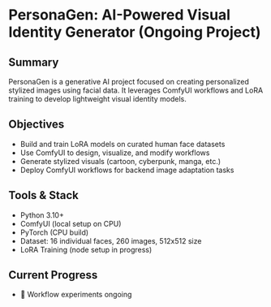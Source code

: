 # PersonaGen: AI-Powered Visual Identity Generator (Ongoing Project)

## Summary
PersonaGen is a generative AI project focused on creating personalized stylized images using facial data. It leverages ComfyUI workflows and LoRA training to develop lightweight visual identity models.

## Objectives
- Build and train LoRA models on curated human face datasets
- Use ComfyUI to design, visualize, and modify workflows
- Generate stylized visuals (cartoon, cyberpunk, manga, etc.)
- Deploy ComfyUI workflows for backend image adaptation tasks

## Tools & Stack
- Python 3.10+
- ComfyUI (local setup on CPU)
- PyTorch (CPU build)
- Dataset: 16 individual faces, 260 images, 512x512 size
- LoRA Training (node setup in progress)

## Current Progress
- 🧪 Workflow experiments ongoing


